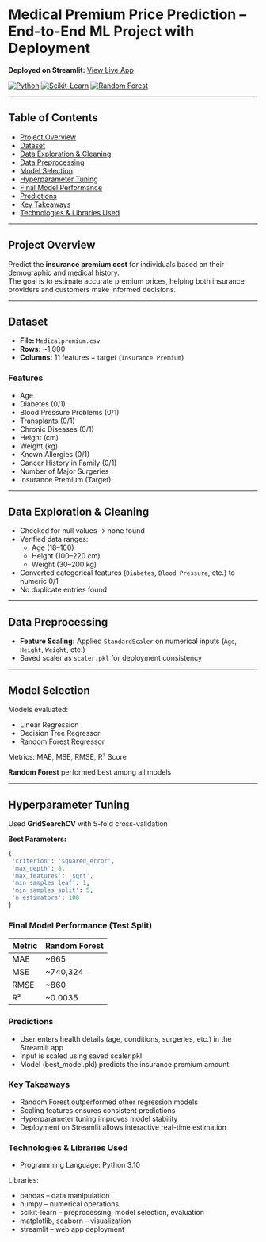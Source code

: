 # Medical Premium Price Prediction – End-to-End ML Project with Deployment
**Deployed on Streamlit:** [View Live App](https://eypinpufskq3cgazelhayf.streamlit.app/)

[![Python](https://img.shields.io/badge/Python-3.10-blue?logo=python)](https://www.python.org/)
[![Scikit-Learn](https://img.shields.io/badge/Scikit--Learn-0.24-orange?logo=scikitlearn)](https://scikit-learn.org/)
[![Random Forest](https://img.shields.io/badge/Random%20Forest-Scikit--Learn-blue?logo=scikit-learn)](https://scikit-learn.org/stable/modules/ensemble.html#random-forests)


---

## Table of Contents
- [Project Overview](#project-overview)
- [Dataset](#dataset)
- [Data Exploration & Cleaning](#data-exploration--cleaning)
- [Data Preprocessing](#data-preprocessing)
- [Model Selection](#model-selection)
- [Hyperparameter Tuning](#hyperparameter-tuning)
- [Final Model Performance](#final-model-performance)
- [Predictions](#predictions)
- [Key Takeaways](#key-takeaways)
- [Technologies & Libraries Used](#technologies--libraries-used)

---

## Project Overview
Predict the **insurance premium cost** for individuals based on their demographic and medical history.  
The goal is to estimate accurate premium prices, helping both insurance providers and customers make informed decisions.

---

## Dataset
- **File:** `Medicalpremium.csv`  
- **Rows:** ~1,000  
- **Columns:** 11 features + target (`Insurance Premium`)

### Features
- Age  
- Diabetes (0/1)  
- Blood Pressure Problems (0/1)  
- Transplants (0/1)  
- Chronic Diseases (0/1)  
- Height (cm)  
- Weight (kg)  
- Known Allergies (0/1)  
- Cancer History in Family (0/1)  
- Number of Major Surgeries  
- Insurance Premium (Target)

---

## Data Exploration & Cleaning
- Checked for null values → none found  
- Verified data ranges:
  - Age (18–100)
  - Height (100–220 cm)
  - Weight (30–200 kg)
- Converted categorical features (`Diabetes`, `Blood Pressure`, etc.) to numeric 0/1  
- No duplicate entries found  

---

## Data Preprocessing
- **Feature Scaling:** Applied `StandardScaler` on numerical inputs (`Age`, `Height`, `Weight`, etc.)  
- Saved scaler as `scaler.pkl` for deployment consistency  

---

## Model Selection
Models evaluated:  
- Linear Regression  
- Decision Tree Regressor  
- Random Forest Regressor  

Metrics: MAE, MSE, RMSE, R² Score  

**Random Forest** performed best among all models  

---

## Hyperparameter Tuning
Used **GridSearchCV** with 5-fold cross-validation  

**Best Parameters:**
```python
{
 'criterion': 'squared_error',
 'max_depth': 8,
 'max_features': 'sqrt',
 'min_samples_leaf': 1,
 'min_samples_split': 5,
 'n_estimators': 100
}
```
### Final Model Performance (Test Split)
| Metric | Random Forest |
| ------ | ------------- |
| MAE    | \~665         |
| MSE    | \~740,324     |
| RMSE   | \~860         |
| R²     | \~0.0035      |


### Predictions

- User enters health details (age, conditions, surgeries, etc.) in the Streamlit app
- Input is scaled using saved scaler.pkl
- Model (best_model.pkl) predicts the insurance premium amount

### Key Takeaways

- Random Forest outperformed other regression models
- Scaling features ensures consistent predictions
- Hyperparameter tuning improves model stability
- Deployment on Streamlit allows interactive real-time estimation

### Technologies & Libraries Used

- Programming Language: Python 3.10

Libraries:
- pandas – data manipulation
- numpy – numerical operations
- scikit-learn – preprocessing, model selection, evaluation
- matplotlib, seaborn – visualization
- streamlit – web app deployment
